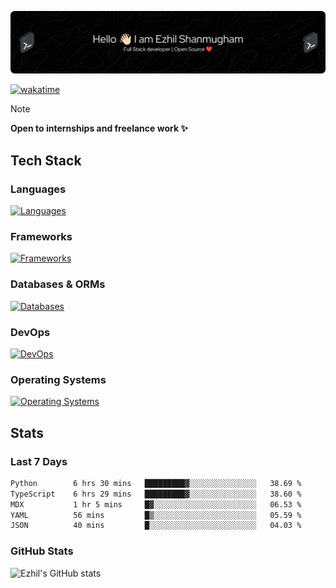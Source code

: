 ![Header](./.github/workflows/header.png)

[![wakatime](https://wakatime.com/badge/user/e780b5d2-6a76-4fde-a594-4ff159327ad3.svg)](https://wakatime.com/@e780b5d2-6a76-4fde-a594-4ff159327ad3)

> [!NOTE]  
> **Open to internships and freelance work ✨**

## Tech Stack

### Languages

[![Languages](https://skillicons.dev/icons?i=python,java,kotlin,javascript,typescript,php&theme=dark)](https://skillicons.dev)

### Frameworks

[![Frameworks](https://skillicons.dev/icons?i=react,next,tailwind,express,flask,jquery,bootstrap&theme=dark)](https://skillicons.dev)

### Databases & ORMs

[![Databases](https://skillicons.dev/icons?i=mysql,postgres,mongodb,prisma&theme=dark)](https://skillicons.dev)

### DevOps

[![DevOps](https://skillicons.dev/icons?i=aws,azure,gcp,cloudflare,vercel,docker,git,github,githubactions,nginx&theme=dark)](https://skillicons.dev)

### Operating Systems

[![Operating Systems](https://skillicons.dev/icons?i=windows,ubuntu&theme=dark)](https://skillicons.dev)

## Stats

### Last 7 Days

<!--START_SECTION:waka-->

```txt
Python        6 hrs 30 mins   █████████▓░░░░░░░░░░░░░░░   38.69 %
TypeScript    6 hrs 29 mins   █████████▓░░░░░░░░░░░░░░░   38.60 %
MDX           1 hr 5 mins     █▓░░░░░░░░░░░░░░░░░░░░░░░   06.53 %
YAML          56 mins         █▒░░░░░░░░░░░░░░░░░░░░░░░   05.59 %
JSON          40 mins         █░░░░░░░░░░░░░░░░░░░░░░░░   04.03 %
```

<!--END_SECTION:waka-->

### GitHub Stats

![Ezhil's GitHub stats](https://github-readme-stats.vercel.app/api?username=ezhil56x&theme=dark&show_icons=true)
